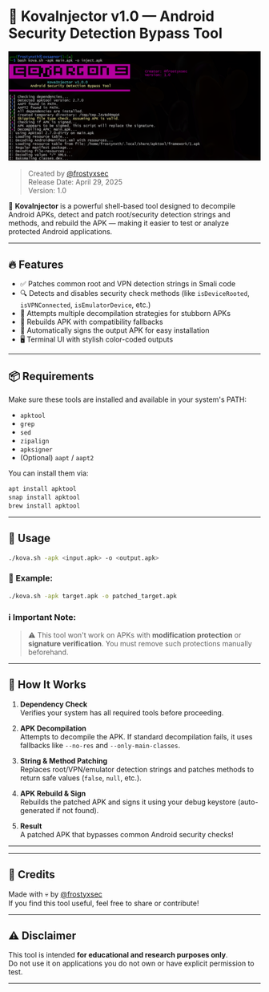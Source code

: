 # 🚀 KovaInjector v1.0 — Android Security Detection Bypass Tool

<img src="https://raw.githubusercontent.com/frostyxsec/KovaInjector/refs/heads/main/kova.png">

> Created by [@frostyxsec](https://github.com/frostyxsec)  
> Release Date: April 29, 2025  
> Version: 1.0

🎯 **KovaInjector** is a powerful shell-based tool designed to decompile Android APKs, detect and patch root/security detection strings and methods, and rebuild the APK — making it easier to test or analyze protected Android applications.

---

## 🔥 Features

- ✅ Patches common root and VPN detection strings in Smali code
- 🔍 Detects and disables security check methods (like `isDeviceRooted`, `isVPNConnected`, `isEmulatorDevice`, etc.)
- 🧩 Attempts multiple decompilation strategies for stubborn APKs
- 🔧 Rebuilds APK with compatibility fallbacks
- 🔐 Automatically signs the output APK for easy installation
- 🖥️ Terminal UI with stylish color-coded outputs

---

## 📦 Requirements

Make sure these tools are installed and available in your system's PATH:

- `apktool`
- `grep`
- `sed`
- `zipalign`
- `apksigner`
- (Optional) `aapt` / `aapt2`

You can install them via:

```bash
apt install apktool
snap install apktool
brew install apktool
```

---

## 🚀 Usage

```bash
./kova.sh -apk <input.apk> -o <output.apk>
```

### 📘 Example:

```bash
./kova.sh -apk target.apk -o patched_target.apk
```

### ℹ️ Important Note:

> ⚠️ This tool won't work on APKs with **modification protection** or **signature verification**. You must remove such protections manually beforehand.

---

## 🧠 How It Works

1. **Dependency Check**  
   Verifies your system has all required tools before proceeding.

2. **APK Decompilation**  
   Attempts to decompile the APK. If standard decompilation fails, it uses fallbacks like `--no-res` and `--only-main-classes`.

3. **String & Method Patching**  
   Replaces root/VPN/emulator detection strings and patches methods to return safe values (`false`, `null`, etc.).

4. **APK Rebuild & Sign**  
   Rebuilds the patched APK and signs it using your debug keystore (auto-generated if not found).

5. **Result**  
   A patched APK that bypasses common Android security checks!

---


---

## 💬 Credits

Made with 💀 by [@frostyxsec](https://github.com/frostyxsec)  
If you find this tool useful, feel free to share or contribute!

---

## ⚠️ Disclaimer

This tool is intended **for educational and research purposes only**.  
Do not use it on applications you do not own or have explicit permission to test.

---
